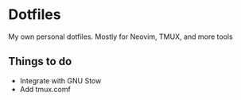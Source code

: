 # Dotfiles

My own personal dotfiles. Mostly for Neovim, TMUX, and more tools

## Things to do
- Integrate with GNU Stow
- Add tmux.comf
